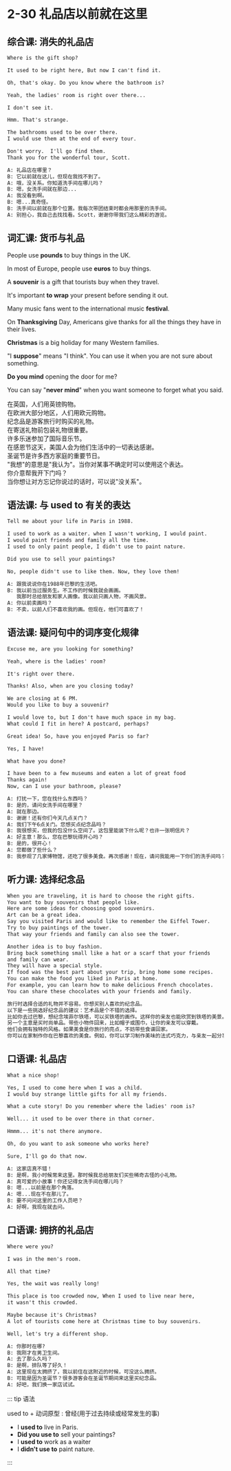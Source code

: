 # 2-30 礼品店以前就在这里

## 综合课: 消失的礼品店

```txt
Where is the gift shop?

It used to be right here, But now I can't find it.

Oh, that's okay. Do you know where the bathroom is?

Yeah, the ladies' room is right over there...

I don't see it.

Hmm. That's strange.

The bathrooms used to be over there.
I would use them at the end of every tour.

Don't worry.  I'll go find them.
Thank you for the wonderful tour, Scott.

A: 礼品店在哪里？
B: 它以前就在这儿，但现在我找不到了。
A: 哦，没关系。你知道洗手间在哪儿吗？
B: 嗯，女洗手间就在那边...
A: 我没看到啊。
B: 嗯...真奇怪。
B: 洗手间以前就在那个位置。我每次带团结束时都会用那里的洗手间。
A: 别担心，我自己去找找看。Scott，谢谢你带我们这么精彩的游览。
```

## 词汇课: 货币与礼品

People use **pounds** to buy things in the UK.

In most of Europe, people use **euros** to buy things.

A **souvenir** is a gift that tourists buy when they travel.

It's important **to wrap** your present before sending it out.

Many music fans went to the international music **festival**.

On **Thanksgiving** Day, Americans give thanks for all the things they have in their lives.

**Christmas** is a big holiday for many Western families.

"I **suppose**" means "I think". You can use it when you are not sure about something.

**Do you mind** opening the door for me?

You can say "**never mind**" when you want someone to forget what you said.

在英国，人们用英镑购物。  
在欧洲大部分地区，人们用欧元购物。  
纪念品是游客旅行时购买的礼物。  
在寄送礼物前包装礼物很重要。  
许多乐迷参加了国际音乐节。  
在感恩节这天，美国人会为他们生活中的一切表达感谢。  
圣诞节是许多西方家庭的重要节日。  
"我想"的意思是"我认为"。当你对某事不确定时可以使用这个表达。  
你介意帮我开下门吗？  
当你想让对方忘记你说过的话时，可以说"没关系"。

## 语法课: 与 used to 有关的表达

```txt
Tell me about your life in Paris in 1988.

I used to work as a waiter. when I wasn't working, I would paint.
I would paint friends and family all the time.
I used to only paint people, I didn't use to paint nature.

Did you use to sell your paintings?

No, people didn't use to like them. Now, they love them!

A: 跟我说说你在1988年巴黎的生活吧。
B: 我以前当过服务生。不工作的时候我就会画画。
   我那时总给朋友和家人画像。我以前只画人物，不画风景。
A: 你以前卖画吗？
B: 不卖，以前人们不喜欢我的画。但现在，他们可喜欢了！
```

## 语法课: 疑问句中的词序变化规律

```txt
Excuse me, are you looking for something?

Yeah, where is the ladies' room?

It's right over there.

Thanks! Also, when are you closing today?

We are closing at 6 PM.
Would you like to buy a souvenir?

I would love to, but I don't have much space in my bag.
What could I fit in here? A postcard, perhaps?

Great idea! So, have you enjoyed Paris so far?

Yes, I have!

What have you done?

I have been to a few museums and eaten a lot of great food
Thanks again! 
Now, can I use your bathroom, please?

A: 打扰一下，您在找什么东西吗？
B: 是的，请问女洗手间在哪里？
A: 就在那边。
B: 谢谢！还有你们今天几点关门？
A: 我们下午6点关门。您想买点纪念品吗？
B: 我很想买，但我的包没什么空间了。这包里能装下什么呢？也许一张明信片？
A: 好主意！那么，您在巴黎玩得开心吗？
B: 是的，很开心！
A: 您都做了些什么？
B: 我参观了几家博物馆，还吃了很多美食。再次感谢！现在，请问我能用一下你们的洗手间吗？
```

## 听力课: 选择纪念品

```txt
When you are traveling, it is hard to choose the right gifts.
You want to buy souvenirs that people like.
Here are some ideas for choosing good souvenirs.
Art can be a great idea.
Say you visited Paris and would like to remember the Eiffel Tower.
Try to buy paintings of the tower.
That way your friends and family can also see the tower.

Another idea is to buy fashion.
Bring back something small like a hat or a scarf that your friends 
and family can wear.
They will have a special style.
If food was the best part about your trip, bring home some recipes.
You can make the food you liked in Paris at home.
For example, you can learn how to make delicious French chocolates.
You can share these chocolates with your friends and family.

旅行时选择合适的礼物并不容易。你想买别人喜欢的纪念品。  
以下是一些挑选好纪念品的建议：艺术品是个不错的选择。  
比如你去过巴黎，想纪念埃菲尔铁塔，可以买铁塔的画作。这样你的亲友也能欣赏到铁塔的美景。  
另一个主意是买时尚单品。带些小物件回来，比如帽子或围巾，让你的亲友可以穿戴。  
他们会拥有独特的风格。如果美食是你旅行的亮点，不妨带些食谱回家。  
你可以在家制作你在巴黎喜欢的美食。例如，你可以学习制作美味的法式巧克力，与亲友一起分享。
```

## 口语课: 礼品店

```txt
What a nice shop!

Yes, I used to come here when I was a child.
I would buy strange little gifts for all my friends.

What a cute story! Do you remember where the ladies' room is?

Well... it used to be over there in that corner.

Hmmm... it's not there anymore.

Oh, do you want to ask someone who works here?

Sure, I'll go do that now.

A: 这家店真不错！
B: 是啊，我小时候常来这里。那时候我总给朋友们买些稀奇古怪的小礼物。
A: 真可爱的小故事！你还记得女洗手间在哪儿吗？
B: 嗯...以前是在那个角落。
A: 嗯...现在不在那儿了。
B: 要不问问这里的工作人员吧？
A: 好啊，我现在就去问。
```

## 口语课: 拥挤的礼品店

```txt
Where were you?

I was in the men's room.

All that time?

Yes, the wait was really long!

This place is too crowded now, When I used to live near here,
it wasn't this crowded.

Maybe because it's Christmas? 
A lot of tourists come here at Christmas time to buy souvenirs.

Well, let's try a different shop.

A: 你那时在哪?
B: 我刚才在男卫生间。
A: 去了那么久吗？
B: 是啊，排队等了好久！
A: 这里现在太拥挤了，我以前住在这附近的时候，可没这么拥挤。
B: 可能是因为圣诞节？很多游客会在圣诞节期间来这里买纪念品。
A: 好吧，我们换一家店试试。
```
::: tip 语法

used to + 动词原型 : 曾经(用于过去持续或经常发生的事)

- I **used to** live in Paris.
- **Did you use to** sell your paintings?
- I **used to** work as a waiter
- I **didn't use to** paint nature.

:::